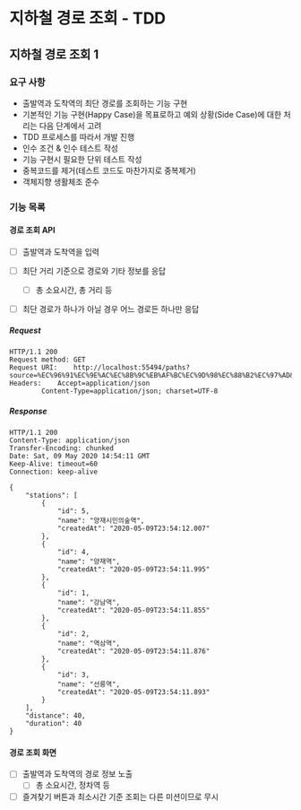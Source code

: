 # 지하철 경로 조회 - TDD

## 지하철 경로 조회 1
### 요구 사항
- 출발역과 도착역의 최단 경로를 조회하는 기능 구현
- 기본적인 기능 구현(Happy Case)을 목표로하고 예외 상황(Side Case)에 대한 처리는 다음 단계에서 고려
- TDD 프로세스를 따라서 개발 진행
- 인수 조건 & 인수 테스트 작성
- 기능 구현시 필요한 단위 테스트 작성
- 중복코드를 제거(테스트 코드도 마찬가지로 중복제거)
- 객체지향 생활체조 준수

### 기능 목록
#### 경로 조회 API
- [ ] 출발역과 도착역을 입력
- [ ] 최단 거리 기준으로 경로와 기타 정보를 응답
    - [ ] 총 소요시간, 총 거리 등
- [ ] 최단 경로가 하나가 아닐 경우 어느 경로든 하나만 응답


##### Request
```
HTTP/1.1 200 
Request method:	GET
Request URI:	http://localhost:55494/paths?source=%EC%96%91%EC%9E%AC%EC%8B%9C%EB%AF%BC%EC%9D%98%EC%88%B2%EC%97%AD&target=%EC%84%A0%EB%A6%89%EC%97%AD
Headers: 	Accept=application/json
		Content-Type=application/json; charset=UTF-8
```

##### Response
```
HTTP/1.1 200 
Content-Type: application/json
Transfer-Encoding: chunked
Date: Sat, 09 May 2020 14:54:11 GMT
Keep-Alive: timeout=60
Connection: keep-alive

{
    "stations": [
        {
            "id": 5,
            "name": "양재시민의숲역",
            "createdAt": "2020-05-09T23:54:12.007"
        },
        {
            "id": 4,
            "name": "양재역",
            "createdAt": "2020-05-09T23:54:11.995"
        },
        {
            "id": 1,
            "name": "강남역",
            "createdAt": "2020-05-09T23:54:11.855"
        },
        {
            "id": 2,
            "name": "역삼역",
            "createdAt": "2020-05-09T23:54:11.876"
        },
        {
            "id": 3,
            "name": "선릉역",
            "createdAt": "2020-05-09T23:54:11.893"
        }
    ],
    "distance": 40,
    "duration": 40
}
```

#### 경로 조회 화면
- [ ] 출발역과 도착역의 경로 정보 노출
    - [ ] 총 소요시간, 정차역 등
- [ ] 즐겨찾기 버튼과 최소시간 기준 조회는 다른 미션이므로 무시
